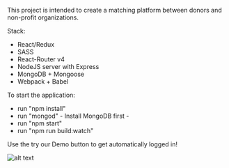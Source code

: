This project is intended to create a matching platform between donors and non-profit organizations. 

Stack:
  - React/Redux
  - SASS
  - React-Router v4
  - NodeJS server with Express
  - MongoDB + Mongoose
  - Webpack + Babel


To start the application:
  - run "npm install"
  - run "mongod" - Install MongoDB first -
  - run "npm start"
  - run "npm run build:watch"

Use the try our Demo button to get automatically logged in!

![alt text](./public/assets/readme-landing.jpg "Title")